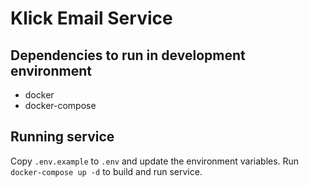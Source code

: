 # Klick Email Service

## Dependencies to run in development environment

- docker
- docker-compose

## Running service

Copy `.env.example` to `.env` and update the environment variables.
Run `docker-compose up -d` to build and run service.
